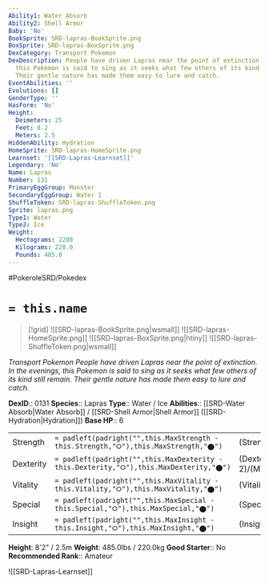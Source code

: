 ```yaml
---
Ability1: Water Absorb
Ability2: Shell Armor
Baby: 'No'
BookSprite: SRD-lapras-BookSprite.png
BoxSprite: SRD-lapras-BoxSprite.png
DexCategory: Transport Pokemon
DexDescription: People have driven Lapras near the point of extinction. In the evenings,
  this Pokemon is said to sing as it seeks what few others of its kind still remain.
  Their gentle nature has made them easy to lure and catch.
EventAbilities: ''
Evolutions: []
GenderType: ''
HasForm: 'No'
Height:
  Deimeters: 25
  Feet: 8.2
  Meters: 2.5
HiddenAbility: Hydration
HomeSprite: SRD-lapras-HomeSprite.png
Learnset: '[[SRD-Lapras-Learnset]]'
Legendary: 'No'
Name: Lapras
Number: 131
PrimaryEggGroup: Monster
SecondaryEggGroup: Water 1
ShuffleToken: SRD-lapras-ShuffleToken.png
Sprite: lapras.png
Type1: Water
Type2: Ice
Weight:
  Hectograms: 2200
  Kilograms: 220.0
  Pounds: 485.0
---
```


#PokeroleSRD/Pokedex

# `= this.name`

> [!grid]
> ![[SRD-lapras-BookSprite.png|wsmall]]
> ![[SRD-lapras-HomeSprite.png]]
> ![[SRD-lapras-BoxSprite.png|htiny]]
> ![[SRD-lapras-ShuffleToken.png|wsmall]]


*Transport Pokemon*
*People have driven Lapras near the point of extinction. In the evenings, this Pokemon is said to sing as it seeks what few others of its kind still remain. Their gentle nature has made them easy to lure and catch.*

**DexID**:: 0131
**Species**:: Lapras
**Type**:: Water / Ice
**Abilities**:: [[SRD-Water Absorb|Water Absorb]] / [[SRD-Shell Armor|Shell Armor]] ([[SRD-Hydration|Hydration]])
**Base HP**:: 6

|           |                                                                                        |                                          |
| --------- | -------------------------------------------------------------------------------------- | ---------------------------------------- |
| Strength  | `= padleft(padright("",this.MaxStrength - this.Strength,"⭘"),this.MaxStrength,"⬤")`    | (Strength::2)/(MaxStrength::5)   |
| Dexterity | `= padleft(padright("",this.MaxDexterity - this.Dexterity,"⭘"),this.MaxDexterity,"⬤")` | (Dexterity:: 2)/(MaxDexterity::4) |
| Vitality  | `= padleft(padright("",this.MaxVitality - this.Vitality,"⭘"),this.MaxVitality,"⬤")`    | (Vitality::2)/(MaxVitality::5)   |
| Special   | `= padleft(padright("",this.MaxSpecial - this.Special,"⭘"),this.MaxSpecial,"⬤")`       | (Special::2)/(MaxSpecial::5)     |
| Insight   | `= padleft(padright("",this.MaxInsight - this.Insight,"⭘"),this.MaxInsight,"⬤")`       | (Insight::3)/(MaxInsight::6)     |

**Height**: 8'2" / 2.5m
**Weight**: 485.0lbs / 220.0kg
**Good Starter**:: No
**Recommended Rank**:: Amateur

![[SRD-Lapras-Learnset]]